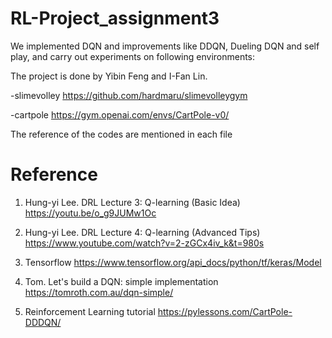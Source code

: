 # RL-Project_assignment3

We implemented DQN and improvements like DDQN, Dueling DQN and self play, 
and carry out experiments on following environments:

The project is done by Yibin Feng and I-Fan Lin.

-slimevolley
https://github.com/hardmaru/slimevolleygym


-cartpole
https://gym.openai.com/envs/CartPole-v0/

The reference of the codes are mentioned in each file



# Reference

1. Hung-yi Lee. DRL Lecture 3: Q-learning (Basic Idea) https://youtu.be/o_g9JUMw1Oc

2. Hung-yi Lee. DRL Lecture 4: Q-learning (Advanced Tips) https://www.youtube.com/watch?v=2-zGCx4iv_k&t=980s

3. Tensorflow https://www.tensorflow.org/api_docs/python/tf/keras/Model

4. Tom. Let's build a DQN: simple implementation https://tomroth.com.au/dqn-simple/

5. Reinforcement Learning tutorial https://pylessons.com/CartPole-DDDQN/
